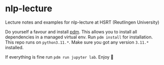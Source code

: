 # nlp-lecture
Lecture notes and examples for nlp-lecture at HSRT (Reutlingen University)


Do yourself a favour and install [pdm](https://pdm-project.org/latest/#recommended-installation-method). 
This allows you to install all dependencies in a managed virtual env. Run `pdm install` for installation. 
This repo runs on `python3.11.*`. Make sure you got any version `3.11.*` installed.

If everything is fine run `pdm run jupyter lab`. Enjoy :tada:

